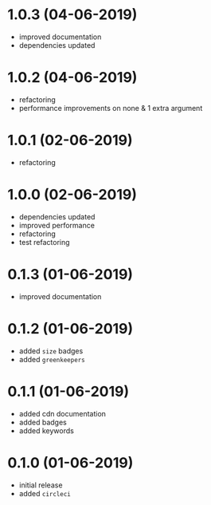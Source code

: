 # 1.0.3 (04-06-2019)

* improved documentation
* dependencies updated

# 1.0.2 (04-06-2019)

* refactoring
* performance improvements on none & 1 extra argument

# 1.0.1 (02-06-2019)

* refactoring

# 1.0.0 (02-06-2019)

* dependencies updated
* improved performance
* refactoring
* test refactoring

# 0.1.3 (01-06-2019)

* improved documentation

# 0.1.2 (01-06-2019)

* added `size` badges
* added `greenkeepers`

# 0.1.1 (01-06-2019)

* added cdn documentation
* added badges
* added keywords

# 0.1.0 (01-06-2019)

* initial release
* added `circleci`
